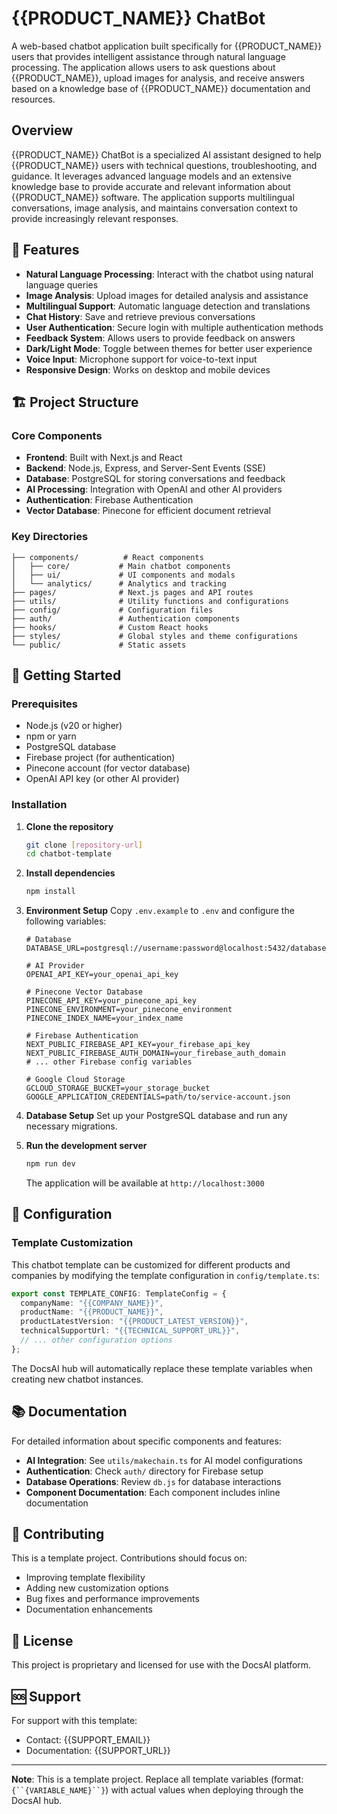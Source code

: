 # {{PRODUCT_NAME}} ChatBot

A web-based chatbot application built specifically for {{PRODUCT_NAME}} users that provides intelligent assistance through natural language processing. The application allows users to ask questions about {{PRODUCT_NAME}}, upload images for analysis, and receive answers based on a knowledge base of {{PRODUCT_NAME}} documentation and resources.

## Overview

{{PRODUCT_NAME}} ChatBot is a specialized AI assistant designed to help {{PRODUCT_NAME}} users with technical questions, troubleshooting, and guidance. It leverages advanced language models and an extensive knowledge base to provide accurate and relevant information about {{PRODUCT_NAME}} software. The application supports multilingual conversations, image analysis, and maintains conversation context to provide increasingly relevant responses.

## 🌟 Features

- **Natural Language Processing**: Interact with the chatbot using natural language queries
- **Image Analysis**: Upload images for detailed analysis and assistance
- **Multilingual Support**: Automatic language detection and translations
- **Chat History**: Save and retrieve previous conversations
- **User Authentication**: Secure login with multiple authentication methods
- **Feedback System**: Allows users to provide feedback on answers
- **Dark/Light Mode**: Toggle between themes for better user experience
- **Voice Input**: Microphone support for voice-to-text input
- **Responsive Design**: Works on desktop and mobile devices

## 🏗️ Project Structure

### Core Components

- **Frontend**: Built with Next.js and React
- **Backend**: Node.js, Express, and Server-Sent Events (SSE)
- **Database**: PostgreSQL for storing conversations and feedback
- **AI Processing**: Integration with OpenAI and other AI providers
- **Authentication**: Firebase Authentication
- **Vector Database**: Pinecone for efficient document retrieval

### Key Directories

```
├── components/          # React components
│   ├── core/           # Main chatbot components
│   ├── ui/             # UI components and modals
│   └── analytics/      # Analytics and tracking
├── pages/              # Next.js pages and API routes
├── utils/              # Utility functions and configurations
├── config/             # Configuration files
├── auth/               # Authentication components
├── hooks/              # Custom React hooks
├── styles/             # Global styles and theme configurations
└── public/             # Static assets
```
## 🚀 Getting Started

### Prerequisites

- Node.js (v20 or higher)
- npm or yarn
- PostgreSQL database
- Firebase project (for authentication)
- Pinecone account (for vector database)
- OpenAI API key (or other AI provider)

### Installation

1. **Clone the repository**
   ```bash
   git clone [repository-url]
   cd chatbot-template
   ```

2. **Install dependencies**
   ```bash
   npm install
   ```

3. **Environment Setup**
   Copy `.env.example` to `.env` and configure the following variables:

   ```env
   # Database
   DATABASE_URL=postgresql://username:password@localhost:5432/database_name

   # AI Provider
   OPENAI_API_KEY=your_openai_api_key
   
   # Pinecone Vector Database
   PINECONE_API_KEY=your_pinecone_api_key
   PINECONE_ENVIRONMENT=your_pinecone_environment
   PINECONE_INDEX_NAME=your_index_name

   # Firebase Authentication
   NEXT_PUBLIC_FIREBASE_API_KEY=your_firebase_api_key
   NEXT_PUBLIC_FIREBASE_AUTH_DOMAIN=your_firebase_auth_domain
   # ... other Firebase config variables

   # Google Cloud Storage
   GCLOUD_STORAGE_BUCKET=your_storage_bucket
   GOOGLE_APPLICATION_CREDENTIALS=path/to/service-account.json
   ```

4. **Database Setup**
   Set up your PostgreSQL database and run any necessary migrations.

5. **Run the development server**
   ```bash
   npm run dev
   ```

   The application will be available at `http://localhost:3000`

## 🔧 Configuration

### Template Customization

This chatbot template can be customized for different products and companies by modifying the template configuration in `config/template.ts`:

```typescript
export const TEMPLATE_CONFIG: TemplateConfig = {
  companyName: "{{COMPANY_NAME}}",
  productName: "{{PRODUCT_NAME}}",
  productLatestVersion: "{{PRODUCT_LATEST_VERSION}}",
  technicalSupportUrl: "{{TECHNICAL_SUPPORT_URL}}",
  // ... other configuration options
};
```

The DocsAI hub will automatically replace these template variables when creating new chatbot instances.

## 📚 Documentation

For detailed information about specific components and features:

- **AI Integration**: See `utils/makechain.ts` for AI model configurations
- **Authentication**: Check `auth/` directory for Firebase setup
- **Database Operations**: Review `db.js` for database interactions
- **Component Documentation**: Each component includes inline documentation

## 🤝 Contributing

This is a template project. Contributions should focus on:
- Improving template flexibility
- Adding new customization options
- Bug fixes and performance improvements
- Documentation enhancements

## 📄 License

This project is proprietary and licensed for use with the DocsAI platform.

## 🆘 Support

For support with this template:
- Contact: {{SUPPORT_EMAIL}}
- Documentation: {{SUPPORT_URL}}

---

**Note**: This is a template project. Replace all template variables (format: `{``{VARIABLE_NAME}``}`) with actual values when deploying through the DocsAI hub.
